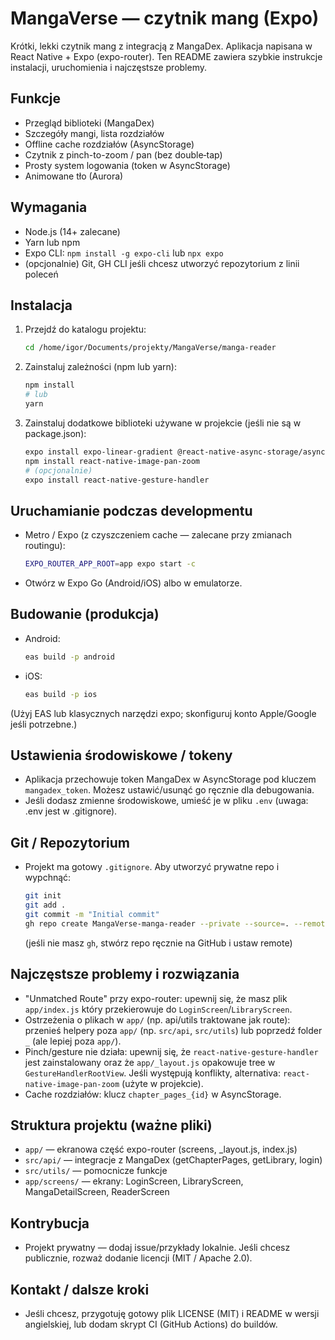 # MangaVerse — czytnik mang (Expo)

Krótki, lekki czytnik mang z integracją z MangaDex. Aplikacja napisana w React Native + Expo (expo-router). Ten README zawiera szybkie instrukcje instalacji, uruchomienia i najczęstsze problemy.

## Funkcje
- Przegląd biblioteki (MangaDex)
- Szczegóły mangi, lista rozdziałów
- Offline cache rozdziałów (AsyncStorage)
- Czytnik z pinch-to-zoom / pan (bez double‑tap)
- Prosty system logowania (token w AsyncStorage)
- Animowane tło (Aurora)

## Wymagania
- Node.js (14+ zalecane)
- Yarn lub npm
- Expo CLI: `npm install -g expo-cli` lub `npx expo`
- (opcjonalnie) Git, GH CLI jeśli chcesz utworzyć repozytorium z linii poleceń

## Instalacja
1. Przejdź do katalogu projektu:
   ```bash
   cd /home/igor/Documents/projekty/MangaVerse/manga-reader
   ```
2. Zainstaluj zależności (npm lub yarn):
   ```bash
   npm install
   # lub
   yarn
   ```
3. Zainstaluj dodatkowe biblioteki używane w projekcie (jeśli nie są w package.json):
   ```bash
   expo install expo-linear-gradient @react-native-async-storage/async-storage
   npm install react-native-image-pan-zoom
   # (opcjonalnie)
   expo install react-native-gesture-handler
   ```

## Uruchamianie podczas developmentu
- Metro / Expo (z czyszczeniem cache — zalecane przy zmianach routingu):
  ```bash
  EXPO_ROUTER_APP_ROOT=app expo start -c
  ```
- Otwórz w Expo Go (Android/iOS) albo w emulatorze.

## Budowanie (produkcja)
- Android:
  ```bash
  eas build -p android
  ```
- iOS:
  ```bash
  eas build -p ios
  ```
(Użyj EAS lub klasycznych narzędzi expo; skonfiguruj konto Apple/Google jeśli potrzebne.)

## Ustawienia środowiskowe / tokeny
- Aplikacja przechowuje token MangaDex w AsyncStorage pod kluczem `mangadex_token`. Możesz ustawić/usunąć go ręcznie dla debugowania.
- Jeśli dodasz zmienne środowiskowe, umieść je w pliku `.env` (uwaga: .env jest w .gitignore).

## Git / Repozytorium
- Projekt ma gotowy `.gitignore`. Aby utworzyć prywatne repo i wypchnąć:
  ```bash
  git init
  git add .
  git commit -m "Initial commit"
  gh repo create MangaVerse-manga-reader --private --source=. --remote=origin --push
  ```
  (jeśli nie masz `gh`, stwórz repo ręcznie na GitHub i ustaw remote)

## Najczęstsze problemy i rozwiązania
- "Unmatched Route" przy expo-router: upewnij się, że masz plik `app/index.js` który przekierowuje do `LoginScreen`/`LibraryScreen`.
- Ostrzeżenia o plikach w `app/` (np. api/utils traktowane jak route): przenieś helpery poza `app/` (np. `src/api`, `src/utils`) lub poprzedź folder `_` (ale lepiej poza `app/`).
- Pinch/gesture nie działa: upewnij się, że `react-native-gesture-handler` jest zainstalowany oraz że `app/_layout.js` opakowuje tree w `GestureHandlerRootView`. Jeśli występują konflikty, alternativa: `react-native-image-pan-zoom` (użyte w projekcie).
- Cache rozdziałów: klucz `chapter_pages_{id}` w AsyncStorage.

## Struktura projektu (ważne pliki)
- `app/` — ekranowa część expo-router (screens, _layout.js, index.js)
- `src/api/` — integracje z MangaDex (getChapterPages, getLibrary, login)
- `src/utils/` — pomocnicze funkcje
- `app/screens/` — ekrany: LoginScreen, LibraryScreen, MangaDetailScreen, ReaderScreen

## Kontrybucja
- Projekt prywatny — dodaj issue/przykłady lokalnie. Jeśli chcesz publicznie, rozważ dodanie licencji (MIT / Apache 2.0).

## Kontakt / dalsze kroki
- Jeśli chcesz, przygotuję gotowy plik LICENSE (MIT) i README w wersji angielskiej, lub dodam skrypt CI (GitHub Actions) do buildów.
